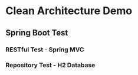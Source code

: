 # Clean Architecture Demo
## Spring Boot Test
### RESTful Test - Spring MVC 
### Repository Test - H2 Database
